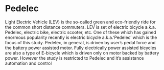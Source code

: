 # Pedelec
Light Electric Vehicle (LEV) is the so-called green and eco-friendly ride for the common short distance commuters. LEV is set of electric bicycle a.k.a. Pedelec, electric bike, electric scooter, etc. One of these which has gained enormous popularity recently is electric bicycle a.k.a.‘Pedelec’ which is the focus of this study. Pedelec, in general, is driven by user’s pedal force and the battery power assisted motor. Fully electrically power assisted bicycles are also a type of E-bicycle which is driven only on motor backed by battery power. However the study is restricted to Pedelec and it’s assistance automation and control
